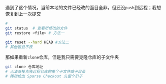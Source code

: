 遇到了这个情况，当前本地的文件已经改的面目全非，但还没`push`到远程；我想恢复到上一次提交

```bash
# 
git status  # 查看所修改的文件
git restore <file> # 方法一

git reset --hard HEAD #方法二
# 其他暂且不表
```

那如果重新`clone`仓库，但是我只需要克隆仓库的子文件夹

```bash
git clone 仓库地址 
# 无法直接克隆远程仓库的单个子文件或子目录
# 稀疏检出 Sparse Checkout 先留个引子
```

